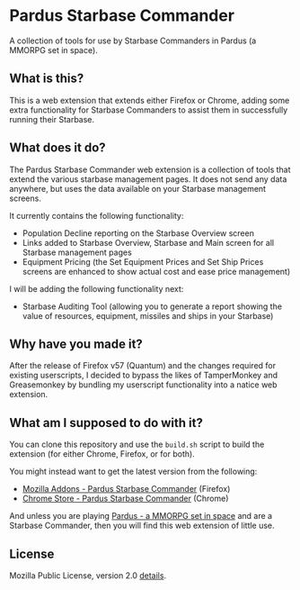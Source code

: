 # Pardus Starbase Commander
A collection of tools for use by Starbase Commanders in Pardus (a MMORPG set in space).

## What is this?

This is a web extension that extends either Firefox or Chrome, adding some extra functionality for Starbase Commanders to assist them in successfully running their Starbase.

## What does it do?

The Pardus Starbase Commander web extension is a collection of tools that extend the various starbase management pages. It does not send any data anywhere, but uses the data available on your Starbase management screens.

It currently contains the following functionality:

 * Population Decline reporting on the Starbase Overview screen
 * Links added to Starbase Overview, Starbase and Main screen for all Starbase management pages
 * Equipment Pricing (the Set Equipment Prices and Set Ship Prices screens are enhanced to show actual cost and ease price management)

I will be adding the following functionality next:

 * Starbase Auditing Tool (allowing you to generate a report showing the value of resources, equipment, missiles and ships in your Starbase)

## Why have you made it?

After the release of Firefox v57 (Quantum) and the changes required for existing userscripts, I decided to bypass the likes of TamperMonkey and Greasemonkey by bundling my userscript functionality into a natice web extension.

## What am I supposed to do with it?

You can clone this repository and use the `build.sh` script to build the extension (for either Chrome, Firefox, or for both).

You might instead want to get the latest version from the following:

 * [Mozilla Addons - Pardus Starbase Commander](https://addons.mozilla.org/en-GB/firefox/addon/pardus-starbase-commander/) (Firefox)
 * [Chrome Store - Pardus Starbase Commander](https://chrome.google.com/webstore/detail/pardus-starbase-commander/ipddggkkdkdbkglpjenmpfieailhchhg/) (Chrome)

And unless you are playing [Pardus - a MMORPG set in space](http://www.pardus.at/) and are a Starbase Commander, then you will find this web extension of little use.

## License

Mozilla Public License, version 2.0 [details](http://www.mozilla.org/MPL/2.0/).
